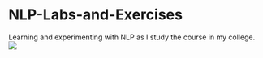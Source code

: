 # NLP-Labs-and-Exercises
Learning and experimenting with NLP as I study the course in my college.
<br>
<img src="https://media.tenor.com/UT8tOhIfbdUAAAAi/anime-daling-in-the-franxx.gif">
